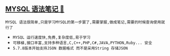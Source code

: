 <a id="top" href="#top">MYSQL 语法笔记 :maple_leaf:</a> 
----
`MYSQL 语法很简单,只是学习MYSQL的第一步罢了,需要掌握,做成笔记,需要的时候查询使用就行了`
 
* `MYSQL 运行速度快,免费,复杂度低,易于学习`
* `可移植,接口丰富,支持多种语言,C,C++,PHP,C#,JAVA,PYTHON,Ruby... 安全`
* `5.7.8版本开始支持JSON 数据格式 而不是采用String 存储JSON`
